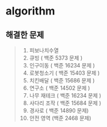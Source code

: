 # algorithm

## 해결한 문제

> 1. 피보나치수열
> 2. 큐빙 ( 백준 5373 문제 )
> 3. 인구이동 ( 백준 16234 문제 )
> 4. 로봇청소기 ( 백준 15403 문제 )
> 5. 치킨배달 ( 백준 15686 문제 )
> 6. 연구소 ( 백준 14502 문제 )
> 7. 나무 재테크 ( 백준 16234 문제 )
> 8. 사다리 조작 ( 백준 15684 문제 )
> 9. 경사로 ( 백준 14890 문제)
> 10. 안전 영역 (백준 2468 문제)
